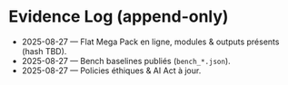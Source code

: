 
# Evidence Log (append-only)

- 2025-08-27 — Flat Mega Pack en ligne, modules & outputs présents (hash TBD).
- 2025-08-27 — Bench baselines publiés (`bench_*.json`).
- 2025-08-27 — Policies éthiques & AI Act à jour.
